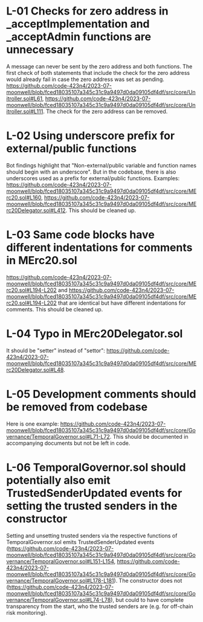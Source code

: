 # L-01 Checks for zero address in _acceptImplementation and _acceptAdmin functions are unnecessary
A message can never be sent by the zero address and both functions. The first check of both statements that include the check for the zero address would already fail in case the zero address was set as pending. https://github.com/code-423n4/2023-07-moonwell/blob/fced18035107a345c31c9a9497d0da09105df4df/src/core/Unitroller.sol#L61, https://github.com/code-423n4/2023-07-moonwell/blob/fced18035107a345c31c9a9497d0da09105df4df/src/core/Unitroller.sol#L111. The check for the zero address can be removed.

# L-02 Using underscore prefix for external/public functions
Bot findings highlight that "Non-external/public variable and function names should begin with an underscore". But in the codebase, there is also underscores used as a prefix for external/public functions. Examples: https://github.com/code-423n4/2023-07-moonwell/blob/fced18035107a345c31c9a9497d0da09105df4df/src/core/MErc20.sol#L160, https://github.com/code-423n4/2023-07-moonwell/blob/fced18035107a345c31c9a9497d0da09105df4df/src/core/MErc20Delegator.sol#L412. This should be cleaned up.

# L-03 Same code blocks have different indentations for comments in MErc20.sol
https://github.com/code-423n4/2023-07-moonwell/blob/fced18035107a345c31c9a9497d0da09105df4df/src/core/MErc20.sol#L194-L202 and https://github.com/code-423n4/2023-07-moonwell/blob/fced18035107a345c31c9a9497d0da09105df4df/src/core/MErc20.sol#L194-L202 that are identical but have different indentations for comments. This should be cleaned up.

# L-04 Typo in MErc20Delegator.sol
It should be "setter" instead of "settor": https://github.com/code-423n4/2023-07-moonwell/blob/fced18035107a345c31c9a9497d0da09105df4df/src/core/MErc20Delegator.sol#L48.

# L-05 Development comments should be removed from codebase
Here is one example: https://github.com/code-423n4/2023-07-moonwell/blob/fced18035107a345c31c9a9497d0da09105df4df/src/core/Governance/TemporalGovernor.sol#L71-L72. This should be documented in accompanying documents but not be left in code.

# L-06 TemporalGovernor.sol should potentially also emit TrustedSenderUpdated events for setting the trusted senders in the constructor
Setting and unsetting trusted senders via the respective functions of TemporalGovernor.sol emits TrustedSenderUpdated events (https://github.com/code-423n4/2023-07-moonwell/blob/fced18035107a345c31c9a9497d0da09105df4df/src/core/Governance/TemporalGovernor.sol#L151-L154, https://github.com/code-423n4/2023-07-moonwell/blob/fced18035107a345c31c9a9497d0da09105df4df/src/core/Governance/TemporalGovernor.sol#L178-L181). The constructor does not (https://github.com/code-423n4/2023-07-moonwell/blob/fced18035107a345c31c9a9497d0da09105df4df/src/core/Governance/TemporalGovernor.sol#L74-L78), but could to have complete transparency from the start, who the trusted senders are (e.g. for off-chain risk monitoring).